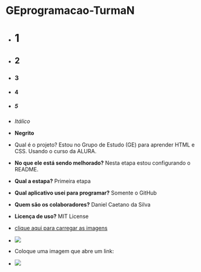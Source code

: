 # GEprogramacao-TurmaN
- # 1
- ## 2
- ### 3
- #### 4
- ##### 5
- _Itálico_

- **Negrito**
- Qual é o projeto? Estou no Grupo de Estudo (GE) para aprender HTML e CSS. Usando o curso da ALURA.
- **No que ele está sendo melhorado?** Nesta etapa estou configurando o README.
- **Qual a estapa?** Primeira etapa
- **Qual aplicativo usei para programar?** Somente o GitHub
- **Quem são os colaboradores?** Daniel Caetano da Silva
- **Licença de uso?** MIT License
- [clique aqui para carregar as imagens](https://github.com/alexandresanlim/Badges4-README.md-Profile)
- ![](https://img.shields.io/badge/Linux-FCC624?style=for-the-badge&logo=linux&logoColor=black)
- Coloque uma imagem que abre um link:
- [![](https://img.shields.io/badge/Linux-FCC624?style=for-the-badge&logo=linux&logoColor=black)](https://github.com/alexandresanlim/Badges4-README.md-Profile)
